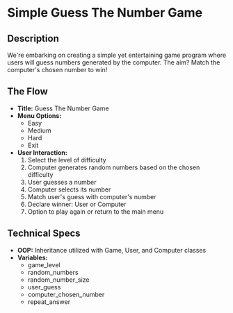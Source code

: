 # Simple Guess The Number Game

## Description
We're embarking on creating a simple yet entertaining game program where users will guess numbers generated by the computer. The aim? Match the computer's chosen number to win!

## The Flow
- **Title:** Guess The Number Game
- **Menu Options:**
  - Easy
  - Medium
  - Hard
  - Exit
- **User Interaction:**
  1. Select the level of difficulty
  2. Computer generates random numbers based on the chosen difficulty
  3. User guesses a number
  4. Computer selects its number
  5. Match user's guess with computer's number
  6. Declare winner: User or Computer
  7. Option to play again or return to the main menu

## Technical Specs
- **OOP:** Inheritance utilized with Game, User, and Computer classes
- **Variables:** 
  - game_level
  - random_numbers
  - random_number_size
  - user_guess
  - computer_chosen_number
  - repeat_answer
